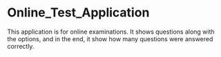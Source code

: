 # Online_Test_Application
This application is for online examinations. It shows questions along with the options, and in the end, it show how many questions were answered correctly.
